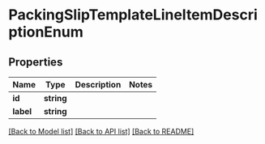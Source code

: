 # PackingSlipTemplateLineItemDescriptionEnum

## Properties
Name | Type | Description | Notes
------------ | ------------- | ------------- | -------------
**id** | **string** |  | 
**label** | **string** |  | 

[[Back to Model list]](../README.md#documentation-for-models) [[Back to API list]](../README.md#documentation-for-api-endpoints) [[Back to README]](../README.md)


